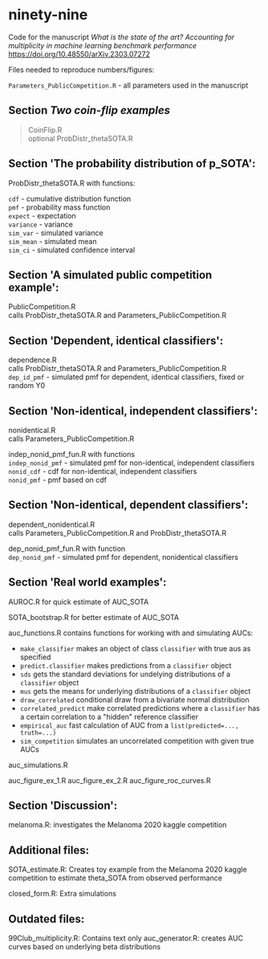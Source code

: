 # ninety-nine

Code for the manuscript *What is the state of the art? Accounting for multiplicity in machine learning benchmark performance* 	
https://doi.org/10.48550/arXiv.2303.07272

Files needed to reproduce numbers/figures:

`Parameters_PublicCompetition.R` - all parameters used in the manuscript

## Section *Two coin-flip examples* 

> CoinFlip.R  
> optional ProbDistr_thetaSOTA.R

## Section 'The probability distribution of p_SOTA':  

ProbDistr_thetaSOTA.R with functions:  

`cdf`       - cumulative distribution function  
`pmf`       - probability mass function  
`expect`    - expectation  
`variance`  - variance  
`sim_var` - simulated variance  
`sim_mean` - simulated mean  
`sim_ci` - simulated confidence interval 
                                                  
## Section 'A simulated public competition example': 

PublicCompetition.R  
calls ProbDistr_thetaSOTA.R and Parameters_PublicCompetition.R
                                                  
                                                  
## Section 'Dependent, identical classifiers': 

dependence.R  
calls ProbDistr_thetaSOTA.R and Parameters_PublicCompetition.R  
`dep_id_pmf` - simulated pmf for dependent, identical classifiers, fixed or random Y0
                                            
## Section 'Non-identical, independent classifiers': 

nonidentical.R  
calls Parameters_PublicCompetition.R  

indep_nonid_pmf_fun.R with functions  
`indep_nonid_pmf` - simulated pmf for non-identical, independent classifiers  
`nonid_cdf` - cdf for non-identical, independent classifiers  
`nonid_pmf` - pmf based on cdf
                                                  
## Section 'Non-identical, dependent classifiers': 

dependent_nonidentical.R  
calls Parameters_PublicCompetition.R and ProbDistr_thetaSOTA.R

dep_nonid_pmf_fun.R with function  
`dep_nonid_pmf` - simulated pmf for dependent, nonidentical classifiers

                                                
## Section 'Real world examples':

AUROC.R for quick estimate of AUC_SOTA

SOTA_bootstrap.R for better estimate of AUC_SOTA

auc_functions.R contains functions for working with and simulating AUCs:

- `make_classifier` makes an object of class `classifier` with true aus as specified
- `predict.classifier` makes predictions from a `classifier` object
- `sds` gets the standard deviations for undelying distributions of a `classifier` object
- `mus` gets the means for underlying distributions of a `classifier` object
- `draw_correlated` conditional draw from a bivariate normal distribution
- `correlated_predict` make correlated predictions where a `classifier` has a certain correlation to a "hidden" reference classifier
- `empirical_auc` fast calculation of AUC from a `list(predicted=..., truth=...)`
- `sim_competition` simulates an uncorrelated competition with given true AUCs

auc_simulations.R

auc_figure_ex_1.R
auc_figure_ex_2.R
auc_figure_roc_curves.R

## Section 'Discussion': 

melanoma.R: investigates the Melanoma 2020 kaggle competition
                                                
## Additional files:

SOTA_estimate.R: Creates toy example from the Melanoma 2020 kaggle competition to estimate theta_SOTA from observed performance

closed_form.R: Extra simulations

## Outdated files:

99Club_multiplicity.R: Contains text only
auc_generator.R: creates AUC curves based on underlying beta distributions
